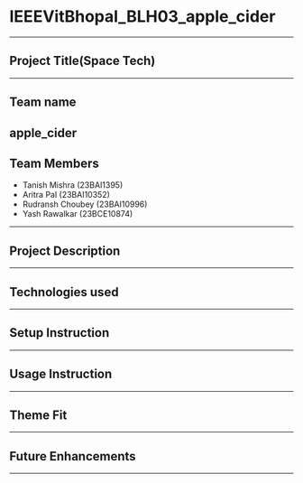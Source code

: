 # IEEEVitBhopal_BLH03_apple_cider
---
## Project Title(Space Tech)
---
## Team name 
apple_cider
---
## Team Members
- Tanish Mishra (23BAI1395)
- Aritra Pal (23BAI10352)
- Rudransh Choubey (23BAI10996)
- Yash Rawalkar (23BCE10874)
---
## Project Description
---
## Technologies used
---
## Setup Instruction
---
## Usage Instruction
---
## Theme Fit
---
## Future Enhancements
---
